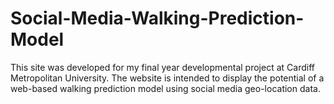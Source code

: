 # Social-Media-Walking-Prediction-Model
This site was developed for my final year developmental project at Cardiff Metropolitan University. The website is intended to display the potential of a web-based walking prediction model using social media geo-location data.
